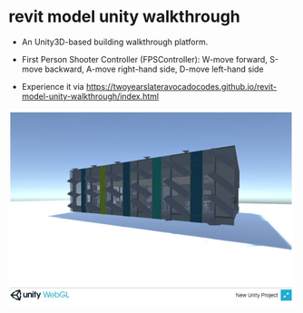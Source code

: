 # revit model unity walkthrough

+ An Unity3D-based building walkthrough platform.

+ First Person Shooter Controller (FPSController): W-move forward, S-move backward, A-move right-hand side, D-move left-hand side

+ Experience it via https://twoyearslateravocadocodes.github.io/revit-model-unity-walkthrough/index.html 

![](https://raw.githubusercontent.com/twoyearslateravocadocodes/revit-model-unity-walkthrough/master/2.JPG)

